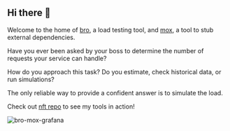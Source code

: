 ## Hi there 👋

Welcome to the home of [bro](https://github.com/lameaux/bro), a load testing tool, and [mox](https://github.com/lameaux/mox), a tool to stub external dependencies. 

Have you ever been asked by your boss to determine the number of requests your service can handle?

How do you approach this task? Do you estimate, check historical data, or run simulations?

The only reliable way to provide a confident answer is to simulate the load. 

Check out [nft repo](https://github.com/lameaux/nft) to see my tools in action!

![bro-mox-grafana](https://github.com/user-attachments/assets/dfd28fb6-fb38-4c82-9cfb-84601d105668)
